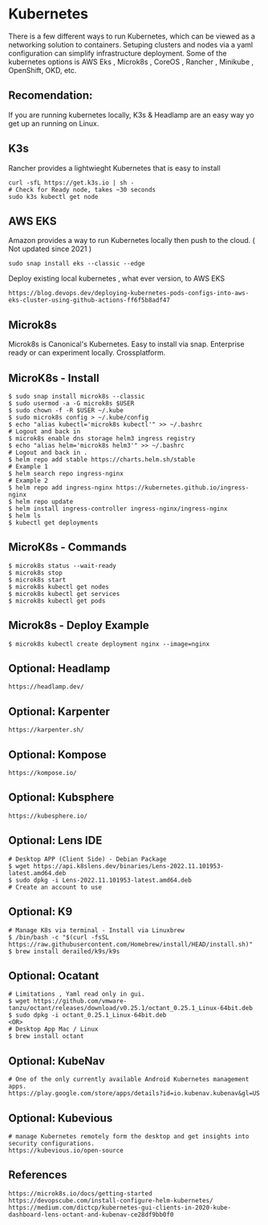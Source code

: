 Kubernetes
==========

There is a few different ways to run Kubernetes, which can be viewed as a networking solution to containers. 
Setuping clusters and nodes via a yaml configuration can simplify infrastructure deployment. Some of the 
kubernetes options is AWS Eks , Microk8s , CoreOS , Rancher , Minikube , OpenShift, OKD, etc. 

Recomendation:
--------------
If you are running kubernetes locally, K3s & Headlamp are an easy way yo get up an running on Linux.

K3s
----
Rancher provides a lightwieght Kubernetes that is easy to install

    curl -sfL https://get.k3s.io | sh - 
    # Check for Ready node, takes ~30 seconds 
    sudo k3s kubectl get node 

AWS EKS
-------
Amazon provides a way to run Kubernetes locally then push to the cloud. ( Not updated since 2021 )

    sudo snap install eks --classic --edge

Deploy existing local kubernetes , what ever version, to AWS EKS

    https://blog.devops.dev/deploying-kubernetes-pods-configs-into-aws-eks-cluster-using-github-actions-ff6f5b8adf47

Microk8s
---------
Microk8s is Canonical's Kubernetes. Easy to install via snap. Enterprise ready or can experiment locally. Crossplatform. 

MicroK8s - Install
------------------
  
    $ sudo snap install microk8s --classic 
    $ sudo usermod -a -G microk8s $USER
    $ sudo chown -f -R $USER ~/.kube 
    $ sudo microk8s config > ~/.kube/config
    $ echo "alias kubectl='microk8s kubectl'" >> ~/.bashrc
    # Logout and back in
    $ microk8s enable dns storage helm3 ingress registry
    $ echo "alias helm='microk8s helm3'" >> ~/.bashrc
    # Logout and back in . 
    $ helm repo add stable https://charts.helm.sh/stable
    # Example 1
    $ helm search repo ingress-nginx
    # Example 2
    $ helm repo add ingress-nginx https://kubernetes.github.io/ingress-nginx
    $ helm repo update
    $ helm install ingress-controller ingress-nginx/ingress-nginx
    $ helm ls
    $ kubectl get deployments

MicroK8s - Commands
------------------

    $ microk8s status --wait-ready
    $ microk8s stop
    $ microk8s start
    $ microk8s kubectl get nodes
    $ microk8s kubectl get services
    $ microk8s kubectl get pods
    
Microk8s - Deploy Example
------------------------

    $ microk8s kubectl create deployment nginx --image=nginx

Optional: Headlamp
-------------------

    https://headlamp.dev/

Optional: Karpenter
-------------------

    https://karpenter.sh/

Optional: Kompose
------------------

    https://kompose.io/

Optional: Kubsphere
--------------------

    https://kubesphere.io/

Optional: Lens IDE
------------------

    # Desktop APP (Client Side) - Debian Package
    $ wget https://api.k8slens.dev/binaries/Lens-2022.11.101953-latest.amd64.deb
    $ sudo dpkg -i Lens-2022.11.101953-latest.amd64.deb
    # Create an account to use
    
Optional: K9
------------

    # Manage K8s via terminal - Install via Linuxbrew
    $ /bin/bash -c "$(curl -fsSL https://raw.githubusercontent.com/Homebrew/install/HEAD/install.sh)"
    $ brew install derailed/k9s/k9s

Optional: Ocatant
-----------------

    # Limitations , Yaml read only in gui. 
    $ wget https://github.com/vmware-tanzu/octant/releases/download/v0.25.1/octant_0.25.1_Linux-64bit.deb
    $ sudo dpkg -i octant_0.25.1_Linux-64bit.deb
    <OR>
    # Desktop App Mac / Linux
    $ brew install octant

Optional: KubeNav
----------------

    # One of the only currently available Android Kubernetes management apps. 
    https://play.google.com/store/apps/details?id=io.kubenav.kubenav&gl=US

Optional: Kubevious
--------------------

    # manage Kubernetes remotely form the desktop and get insights into security configurations.
    https://kubevious.io/open-source

References
----------

    https://microk8s.io/docs/getting-started
    https://devopscube.com/install-configure-helm-kubernetes/
    https://medium.com/dictcp/kubernetes-gui-clients-in-2020-kube-dashboard-lens-octant-and-kubenav-ce28df9bb0f0
